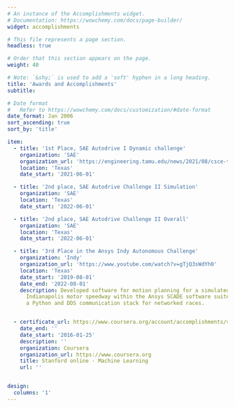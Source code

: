 ```yaml
---
# An instance of the Accomplishments widget.
# Documentation: https://wowchemy.com/docs/page-builder/
widget: accomplishments

# This file represents a page section.
headless: true

# Order that this section appears on the page.
weight: 40

# Note: `&shy;` is used to add a 'soft' hyphen in a long heading.
title: 'Awards and Accomplishments'
subtitle:

# Date format
#   Refer to https://wowchemy.com/docs/customization/#date-format
date_format: Jan 2006
sort_ascending: true
sort_by: 'title'

item:
  - title: '1st Place, SAE Autodrive I Dynamic challenge'
    organization: 'SAE'
    organization_url: 'https://engineering.tamu.edu/news/2021/08/csce-texas-am-autodrive-challenge-team-wins-first-overall-during-final-competition.html'
    location: 'Texas'
    date_start: '2021-06-01'

  - title: '2nd place, SAE Autodrive Challenge II Simulation'
    organization: 'SAE'
    location: 'Texas'
    date_start: '2022-06-01'

  - title: '2nd place, SAE Autodrive Challenge II Overall'
    organization: 'SAE'
    location: 'Texas'
    date_start: '2022-06-01'

  - title: '3rd Place in the Ansys Indy Autonomous Challenge'
    organization: 'Indy'
    organization_url: 'https://www.youtube.com/watch?v=gTjQ3sWdYh0'
    location: 'Texas'
    date_start: '2019-08-01'
    date_end: '2022-08-01'
    description: Developed software for motion planning for a simulated race vehicle on the
      Indianapolis motor speedway within the Ansys SCADE software suite, using
      a Python and DDS communication stack for networked races.


  - certificate_url: https://www.coursera.org/account/accomplishments/verify/WV8PYW5CRHPF
    date_end: ''
    date_start: '2016-01-25'
    description: ''
    organization: Coursera
    organization_url: https://www.coursera.org
    title: Stanford online - Machine Learning
    url: ''


design:
  columns: '1'
---
```

